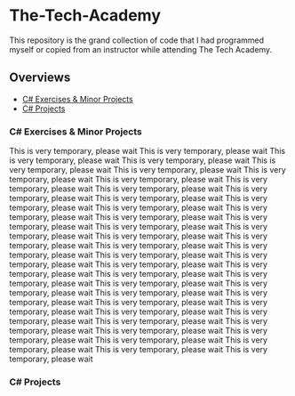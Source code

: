 # The-Tech-Academy

This repository is the grand collection of code that I had programmed myself or copied from an instructor while attending The Tech Academy.

## Overviews
* [C# Exercises & Minor Projects](#c#-exercises-&-minor-projects)
* [C# Projects](#c#-projects)

### C# Exercises & Minor Projects
This is very temporary, please wait
This is very temporary, please wait
This is very temporary, please wait
This is very temporary, please wait
This is very temporary, please wait
This is very temporary, please wait
This is very temporary, please wait
This is very temporary, please wait
This is very temporary, please wait
This is very temporary, please wait
This is very temporary, please wait
This is very temporary, please wait
This is very temporary, please wait
This is very temporary, please wait
This is very temporary, please wait
This is very temporary, please wait
This is very temporary, please wait
This is very temporary, please wait
This is very temporary, please wait
This is very temporary, please wait
This is very temporary, please wait
This is very temporary, please wait
This is very temporary, please wait
This is very temporary, please wait
This is very temporary, please wait
This is very temporary, please wait
This is very temporary, please wait
This is very temporary, please wait
This is very temporary, please wait
This is very temporary, please wait
This is very temporary, please wait
This is very temporary, please wait
This is very temporary, please wait
This is very temporary, please wait
This is very temporary, please wait
This is very temporary, please wait
This is very temporary, please wait
This is very temporary, please wait
This is very temporary, please wait
This is very temporary, please wait
This is very temporary, please wait
This is very temporary, please wait
This is very temporary, please wait
This is very temporary, please wait
This is very temporary, please wait

### C# Projects